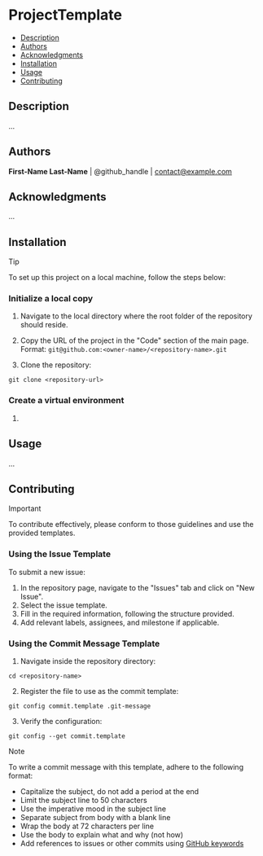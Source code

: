 # ProjectTemplate

- [Description](#description)
- [Authors](#authors)
- [Acknowledgments](#acknowledgments)
- [Installation](#installation)
- [Usage](#usage)
- [Contributing](#contributing)


## Description

...


## Authors

**First-Name Last-Name** | @github_handle | contact@example.com


## Acknowledgments

...


## Installation

> [!TIP]
> To set up this project on a local machine, follow the steps below:

### Initialize a local copy

1. Navigate to the local directory where the root folder of the repository should reside.
  
2. Copy the URL of the project in the "Code" section of the main page.<br>
   Format: ```git@github.com:<owner-name>/<repository-name>.git```
  
3. Clone the repository:
```
git clone <repository-url>
```

### Create a virtual environment

1. 

## Usage

...


## Contributing

> [!IMPORTANT]
> To contribute effectively, please conform to those guidelines and use the provided templates.

### Using the Issue Template

To submit a new issue:

1. In the repository page, navigate to the "Issues" tab and click on "New Issue".
2. Select the issue template.
3. Fill in the required information, following the structure provided.
4. Add relevant labels, assignees, and milestone if applicable.

### Using the Commit Message Template

1. Navigate inside the repository directory:
```
cd <repository-name>
```
   
2. Register the file to use as the commit template:
```
git config commit.template .git-message
```
   
3. Verify the configuration:
```
git config --get commit.template
```

> [!NOTE]
> To write a commit message with this template, adhere to the following format:
>
> - Capitalize the subject, do not add a period at the end
> - Limit the subject line to 50 characters
> - Use the imperative mood in the subject line
> - Separate subject from body with a blank line
> - Wrap the body at 72 characters per line
> - Use the body to explain what and why (not how)
> - Add references to issues or other commits using [GitHub keywords](https://docs.github.com/en/get-started/writing-on-github/working-with-advanced-formatting/using-keywords-in-issues-and-pull-requests)





